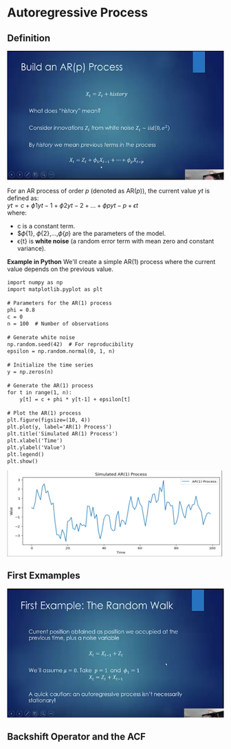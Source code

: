 # Autoregressive Process

## Definition
<img src="images/build_an_ar_process.png?" width="600" height="300"/>

For an AR process of order $p$ (denoted as AR($p$)), the current value $y{t}$ is defined as: <br /> 
$yt =c+ϕ{1}y{t−1}+ϕ{2}y{t−2}+…+ϕ{p}y{t−p}+ϵ{t}$ 
<br /> 
where:<br /> 
- c is a constant term.
- $𝜙{1}, 𝜙{2},…,𝜙{𝑝} are the parameters of the model.
- ϵ{t} is **white noise** (a random error term with mean zero and constant variance).

**Example in Python**
We'll create a simple AR(1) process where the current value depends on the previous value.

```
import numpy as np
import matplotlib.pyplot as plt

# Parameters for the AR(1) process
phi = 0.8
c = 0
n = 100  # Number of observations

# Generate white noise
np.random.seed(42)  # For reproducibility
epsilon = np.random.normal(0, 1, n)

# Initialize the time series
y = np.zeros(n)

# Generate the AR(1) process
for t in range(1, n):
    y[t] = c + phi * y[t-1] + epsilon[t]

# Plot the AR(1) process
plt.figure(figsize=(10, 4))
plt.plot(y, label='AR(1) Process')
plt.title('Simulated AR(1) Process')
plt.xlabel('Time')
plt.ylabel('Value')
plt.legend()
plt.show()
```
<img src="images/simulated_ar1_process.png?" width="500" height="200"/>

## First Exmamples
<img src="images/ar_first_example.png?" width="600" height="300"/>


## Backshift Operator and the ACF
